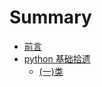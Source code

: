 # Summary

* [前言](README.md)
* [python 基础拾遗](python-ji-chu-shi-yi.md)
  * [\(一\)类](python-ji-chu-shi-yi/4e0029-lei.md)

